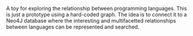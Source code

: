 A toy for exploring the relationship between programming languages.
This is just a prototype using a hard-coded graph. The idea is to connect it to a Neo4J database where the interesting and multifacetted relationships between languages can be represented and searched.